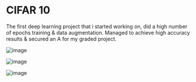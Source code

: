 # CIFAR 10

The first deep learning project that i started working on, did a high number of epochs training & data augmentation. Managed to achieve high accuracy results & secured an A for my graded project.

![image](https://user-images.githubusercontent.com/109099956/185918888-f3ca2f6b-089b-4ccb-bf3f-ff1d3daeb9b5.png)

![image](https://user-images.githubusercontent.com/109099956/185918843-fc95bf36-1692-4069-bb4e-c3f5ffb222dc.png)

![image](https://user-images.githubusercontent.com/109099956/185918853-7772c136-ee50-41ec-82dd-9003095ebcb2.png)
